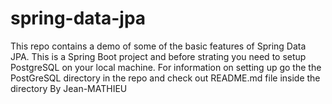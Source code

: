 # spring-data-jpa
This repo contains a demo of some of the basic features of Spring Data JPA.
This is a Spring Boot project and before strating you need to setup PostgreSQL on your local machine.
For information on setting up go the the PostGreSQL directory in the repo and check out README.md file inside the directory
By Jean-MATHIEU
